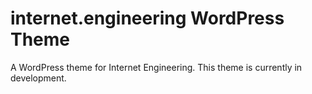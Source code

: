 # internet.engineering WordPress Theme

A WordPress theme for Internet Engineering. This theme is currently in development.
